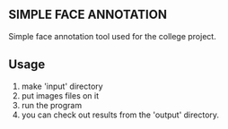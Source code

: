 ## SIMPLE FACE ANNOTATION

Simple face annotation tool used for the college project.

## Usage
1. make 'input' directory
2. put images files on it
3. run the program
4. you can check out results from the 'output' directory.